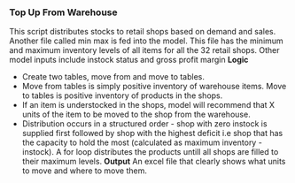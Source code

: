 ### Top Up From Warehouse ###
This script distributes stocks to retail shops based on demand and sales. Another file called min max is fed into the model. This file has the minimum and maximum inventory levels of all items for all the 32 retail shops. 
Other model inputs include instock status and gross profit margin
**Logic**
 - Create two tables, move from and move to tables.
 - Move from tables is simply positive inventory of warehouse items. Move to tables is positive inventory of products in the shops.
 - If an item is understocked in the shops, model will recommend that X units of the item to be moved to the shop from the warehouse.
 - Distribution occurs in a structured order - shop with zero instock is supplied first followed by shop with the highest deficit i.e shop that has the capacity to hold the most (calculated as maximum inventory - instock). A for loop distributes the products untill all shops are filled to their maximum levels.
**Output**
An excel file that clearly shows what units to move and where to move them.
